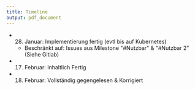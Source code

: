 ```yaml
---
title: Timeline
output: pdf_document
---
```


- 28. Januar: Implementierung fertig (evtl bis auf Kubernetes)
  - Beschränkt auf: Issues aus Milestone "#Nutzbar" & "#Nutzbar 2" (Siehe Gitlab)

- 17. Februar: Inhaltlich Fertig
- 18. Februar: Vollständig gegengelesen & Korrigiert